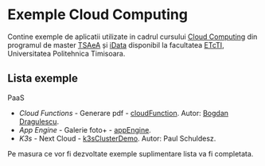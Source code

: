 # Exemple Cloud Computing

Contine exemple de aplicatii utilizate in cadrul cursului [Cloud Computing](https://datalab.upt.ro/cursuri/cloud-computing/) 
din programul de master [TSAeA](https://datalab.upt.ro/tehnologii-sisteme-si-aplicatii-pentru-eactivitati/) și 
[iData](https://datalab.upt.ro/ingineria-datelor/) 
disponibil la facultatea [ETcTI](https://www.etc.upt.ro/), Universitatea Politehnica Timisoara.  

## Lista exemple
PaaS
* *Cloud Functions* - Generare pdf - [cloudFunction](https://github.com/DataLabUPT/ccCourse/tree/main/cloudFunction). 
Autor: [Bogdan Dragulescu](https://datalab.upt.ro/bogdan-dragulescu/). 
* *App Engine* - Galerie foto+ - [appEngine](https://github.com/DataLabUPT/ccCourse/tree/main/appEngine). 
* *K3s* - Next Cloud - [k3sClusterDemo](https://github.com/DataLabUPT/ccCourse/tree/main/k3sClusterDemo). 
Autor: Paul Schuldesz.

Pe masura ce vor fi dezvoltate exemple suplimentare lista va fi completata.
